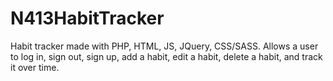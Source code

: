 # N413HabitTracker

Habit tracker made with PHP, HTML, JS, JQuery, CSS/SASS. Allows a user to log in, sign out, sign up, add a habit, edit a habit, delete a habit, and track it over time. 
